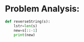 Problem Analysis:
=========
```python
def reverseString(s):
    lstr=len(s)
    new=s[::-1]
    print(new)
```
